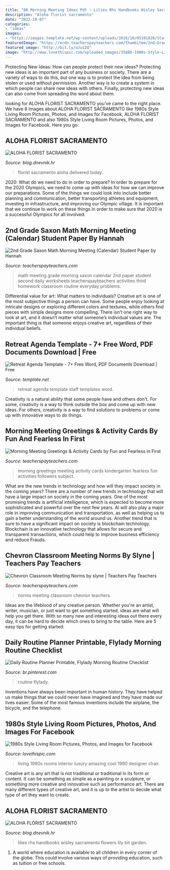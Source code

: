 ```yaml
---
title: "80 Morning Meeting Ideas Pdf ~ Lilies Rhs Handbooks Wisley Sacramento Flowers Lily Bit Garden"
description: "Aloha florist sacramento"
date: "2022-10-07"
categories:
- "ideas"
images:
- "https://images.template.net/wp-content/uploads/2016/10/05101820/Staff-Retreat-Agenda-Template.jpg"
featuredImage: "https://ecdn.teacherspayteachers.com/thumbitem/2nd-Grade-Saxon-Math-Morning-Meeting-Calendar-Student-Paper-1500873377/original-382375-2.jpg"
featured_image: "http://bit.ly/oJuiZQ"
image: "http://www.lovethispic.com/uploaded_images/35880-1980s-Style-Living-Room.png"
---
```



Protecting New Ideas: How can people protect their new ideas?
Protecting new ideas is an important part of any business or society. There are a variety of ways to do this, but one way is to protect the idea from being stolen or used without permission. Another way is to create a system in which people can share new ideas with others. Finally, protecting new ideas can also come from spreading the word about them.

	

		
looking for ALOHA FLORIST SACRAMENTO you've came to the right place. We have 8 Images about ALOHA FLORIST SACRAMENTO like 1980s Style Living Room Pictures, Photos, and Images for Facebook, ALOHA FLORIST SACRAMENTO and also 1980s Style Living Room Pictures, Photos, and Images for Facebook. Here you go:
		
    
## ALOHA FLORIST SACRAMENTO

<img loading=lazy src="http://bit.ly/pcAu5a" onerror="this.onerror=null;this.src='https://tse1.mm.bing.net/th?id=OIP.EzBhebizNEl-U1fLw8aUOQAAAA&amp;pid=15.1';" alt="ALOHA FLORIST SACRAMENTO">

_Source: blog.dnevnik.hr_

>florist sacramento aloha delivered today. 

	

2020: What do we need to do in order to prepare?
In order to prepare for the 2020 Olympics, we need to come up with ideas for how we can improve our preparations. Some of the things we could look into include better planning and communication, better transporting athletes and equipment, investing in infrastructure, and improving our Olympic village. It is important that we continue to work on these things in order to make sure that 2020 is a successful Olympics for all involved.

    
## 2nd Grade Saxon Math Morning Meeting (Calendar) Student Paper By Hannah

<img loading=lazy src="https://ecdn.teacherspayteachers.com/thumbitem/2nd-Grade-Saxon-Math-Morning-Meeting-Calendar-Student-Paper-1500873377/original-382375-2.jpg" onerror="this.onerror=null;this.src='https://tse3.mm.bing.net/th?id=OIP.JZDZuP1B9brl79IjVde58QAAAA&amp;pid=15.1';" alt="2nd Grade Saxon Math Morning Meeting (Calendar) Student Paper by Hannah">

_Source: teacherspayteachers.com_

>math meeting grade morning saxon calendar 2nd paper student second daily worksheets teacherspayteachers activities third homework classroom routine everyday problems. 

	

Differential value for art: What matters to individuals?
Creative art is one of the most subjective things a person can have. Some people enjoy looking at intricate designs or exploring different colors and textures, while others find pieces with simple designs more compelling. There isn’t one right way to look at art, and it doesn’t matter what someone’s individual values are. The important thing is that someone enjoys creative art, regardless of their individual beliefs.

    
## Retreat Agenda Template - 7+ Free Word, PDF Documents Download | Free

<img loading=lazy src="https://images.template.net/wp-content/uploads/2016/10/05101820/Staff-Retreat-Agenda-Template.jpg" onerror="this.onerror=null;this.src='https://tse2.mm.bing.net/th?id=OIP.CGcNansxNdg0JdwyWxhtSwHaJA&amp;pid=15.1';" alt="Retreat Agenda Template - 7+ Free Word, PDF Documents Download | Free">

_Source: template.net_

>retreat agenda template staff templates word. 

	

Creativity is a natural ability that some people have and others don't. For some, creativity is a way to think outside the box and come up with new ideas. For others, creativity is a way to find solutions to problems or come up with innovative ways to do things.

    
## Morning Meeting Greetings &amp; Activity Cards By Fun And Fearless In First

<img loading=lazy src="https://ecdn.teacherspayteachers.com/thumbitem/Morning-Meeting-Greetings-Activities-Fun-and-Fearless-in-First-1523868169/original-426902-3.jpg" onerror="this.onerror=null;this.src='https://tse4.mm.bing.net/th?id=OIP.Th_4WJrpVBWAxhEvSP-yWwAAAA&amp;pid=15.1';" alt="Morning Meeting Greetings &amp; Activity Cards by Fun and Fearless in First">

_Source: teacherspayteachers.com_

>morning greetings meeting activity cards kindergarten fearless fun activities followers subject. 

	

What are the new trends in technology and how will they impact society in the coming years?
There are a number of new trends in technology that will have a large impact on society in the coming years. One of the most promising trends is artificial intelligence, which is expected to become more sophisticated and powerful over the next few years. AI will also play a major role in improving communication and transportation, as well as helping us to gain a better understanding of the world around us. Another trend that is sure to have a significant impact on society is blockchain technology. Blockchain is an innovative technology that allows for secure and transparent transactions, which could help to improve business efficiency and reduce Frauds.

    
## Chevron Classroom Meeting Norms By Slyne | Teachers Pay Teachers

<img loading=lazy src="https://ecdn.teacherspayteachers.com/thumbitem/Chevron-Classroom-Meeting-Norms-1345704089/original-295905-1.jpg" onerror="this.onerror=null;this.src='https://tse1.mm.bing.net/th?id=OIP.upy489jE-crjuJKhmHH0EQAAAA&amp;pid=15.1';" alt="Chevron Classroom Meeting Norms by slyne | Teachers Pay Teachers">

_Source: teacherspayteachers.com_

>norms meeting classroom chevron teachers. 

	

Ideas are the lifeblood of any creative person. Whether you're an artist, writer, musician, or just want to get something started, ideas are what will help you get there. With so many new and interesting ideas out there every day, it can be hard to decide which ones to bring to the table. Here are 5 easy tips for getting started: 

    
## Daily Routine Planner Printable, Flylady Morning Routine Checklist

<img loading=lazy src="https://i.pinimg.com/736x/da/51/47/da514747ebb6fff202ccc813ac37f095.jpg" onerror="this.onerror=null;this.src='https://tse3.mm.bing.net/th?id=OIP.WGDTQLuxbdtvaNN1ZdK_BQHaJo&amp;pid=15.1';" alt="Daily Routine Planner Printable, Flylady Morning Routine Checklist">

_Source: br.pinterest.com_

>routine flylady. 

	

Inventions have always been important in human history. They have helped us make things that we could never have imagined and they have made our lives easier. Some of the most famous inventions include the airplane, the bicycle, and the telephone.

    
## 1980s Style Living Room Pictures, Photos, And Images For Facebook

<img loading=lazy src="http://www.lovethispic.com/uploaded_images/35880-1980s-Style-Living-Room.png" onerror="this.onerror=null;this.src='https://tse1.mm.bing.net/th?id=OIP.pLJcxBLV5de40GV2A59RQgHaFN&amp;pid=15.1';" alt="1980s Style Living Room Pictures, Photos, and Images for Facebook">

_Source: lovethispic.com_

>living 1980s rooms interior luxury amazing cool 1980 designer chair. 

	

Creative art is any art that is not traditional or traditional in its form or content. It can be something as simple as a painting or a sculpture, or something more creative and innovative such as performance art. There are many different types of creative art, and it is up to the artist to decide what type of art they want to create.

    
## ALOHA FLORIST SACRAMENTO

<img loading=lazy src="http://bit.ly/oJuiZQ" onerror="this.onerror=null;this.src='https://tse1.mm.bing.net/th?id=OIP.zxmN_UeBW7vqy7BlX-eg4wAAAA&amp;pid=15.1';" alt="ALOHA FLORIST SACRAMENTO">

_Source: blog.dnevnik.hr_

>lilies rhs handbooks wisley sacramento flowers lily bit garden. 

	

1. A world where education is available to all children in every corner of the globe. This could involve various ways of providing education, such as tuition or free schools. 

